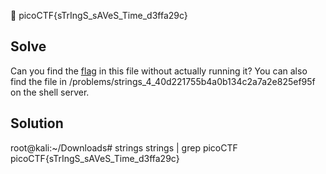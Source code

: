 :checkered_flag: picoCTF{sTrIngS_sAVeS_Time_d3ffa29c}

## Solve
Can you find the [flag](https://2018shell.picoctf.com/static/a3d311b507256d5d9299c0e94dfc4fc5/strings) in this file without actually running it? You can also find the file in /problems/strings_4_40d221755b4a0b134c2a7a2e825ef95f on the shell server.

## Solution
root@kali:~/Downloads# strings strings | grep picoCTF
picoCTF{sTrIngS_sAVeS_Time_d3ffa29c}
